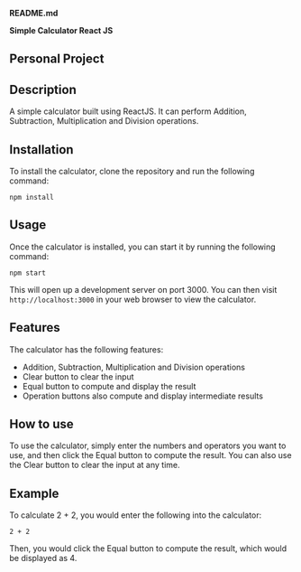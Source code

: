 **README.md**

**Simple Calculator React JS**

## Personal Project

## Description

A simple calculator built using ReactJS. It can perform Addition, Subtraction, Multiplication and Division operations.

## Installation

To install the calculator, clone the repository and run the following command:

```
npm install
```

## Usage

Once the calculator is installed, you can start it by running the following command:

```
npm start
```

This will open up a development server on port 3000. You can then visit `http://localhost:3000` in your web browser to view the calculator.

## Features

The calculator has the following features:

* Addition, Subtraction, Multiplication and Division operations
* Clear button to clear the input
* Equal button to compute and display the result
* Operation buttons also compute and display intermediate results

## How to use

To use the calculator, simply enter the numbers and operators you want to use, and then click the Equal button to compute the result. You can also use the Clear button to clear the input at any time.

## Example

To calculate 2 + 2, you would enter the following into the calculator:

```
2 + 2
```

Then, you would click the Equal button to compute the result, which would be displayed as 4.

